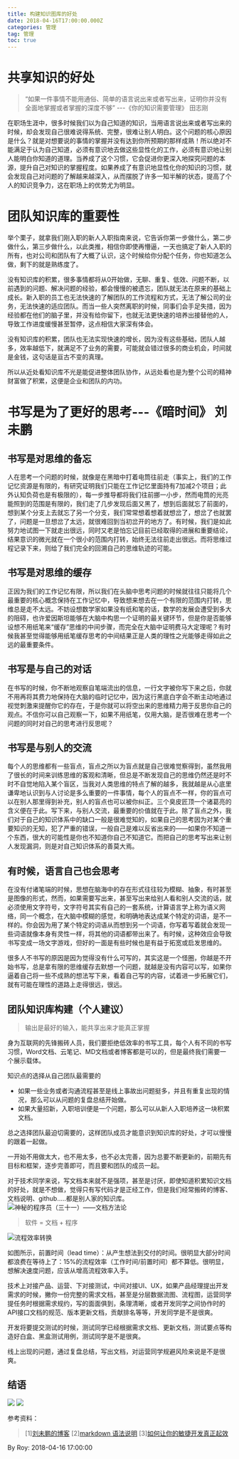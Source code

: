 ```yaml
---
title: 构建知识图库的好处
date: 2018-04-16T17:00:00.000Z
categories: 管理
tag: 管理
toc: true
---
```


# 共享知识的好处

> “如果一件事情不能用通俗、简单的语言说出来或者写出来，证明你并没有全面地掌握或者掌握的深度不够” ---《你的知识需要管理》 田志刚

  在职场生涯中，很多时候我们以为自己知道的知识，当用语言说出来或者写出来的时候，却会发现自己很难说得系统、完整，很难让别人明白。这个问题的核心原因是什么？就是对想要说的事情的掌握并没有达到你所预期的那样成熟！所以绝对不能满足于认为自己知道，必须有意识地去做这些显性化的工作，必须有意识地让别人能明白你知道的道理。当养成了这个习惯，它会促进你更深入地探究问题的本源，提升自己对知识的掌握程度。如果养成了有意识地显性化你的知识的习惯，就会发现自己对问题的了解越来越深入，从而摆脱了许多一知半解的状态，提高了个人的知识竞争力，这在职场上的优势尤为明显。

# 团队知识库的重要性

  举个栗子，就拿我们刚入职的新人入职指南来说，它告诉你第一步做什么，第二步做什么，第三步做什么，以此类推，相信你即使再懵逼，一天也搞定了新人入职的所有，也对公司和团队有了大概了认识，这个时候给你分配个任务，你也知道怎么做，剩下的就是熟练度了。

  没有知识库的积累，很多事情都将从0开始做，无聊、重复、低效、问题不断，以前遇到的问题、解决问题的经验，都会慢慢的被遗忘，团队就无法在原来的基础上成长。新入职的员工也无法快速的了解团队的工作流程和方式，无法了解公司的业务，无法快速的适应团队。而当一些人突然离职的时候，同事们会手足失措，因为经验都在他们的脑子里，并没有给你留下，也就无法更快速的培养出接替他的人，导致工作进度缓慢甚至暂停，这点相信大家深有体会。

  没有知识库的积累，团队也无法实现快速的增长，因为没有这些基础，团队人越多，效率越低下，就满足不了业务的需要，可能就会错过很多的商业机会，时间就是金钱，这句话是亘古不变的真理。

  所以从近处看知识库不光是能促进整体团队协作，从远处看也是为整个公司的精神财富做了积累，这便是企业和团队的内功。

<!-- more -->

# 书写是为了更好的思考---《暗时间》 刘未鹏

## 书写是对思维的备忘

  人在思考一个问题的时候，就像是在黑暗中打着电筒往前走（事实上，我们的工作记忆资源是有限的，有研究证明我们只能在工作记忆里面持有7加减2个项目；此外认知负荷也是有极限的），每一步推导都将我们往前挪一小步，然而电筒的光亮能照到的范围是有限的，我们走了几步发现后面又黑了，想到后面就忘了前面的，想到某个分支上去就忘了另一个分支，我们常常想着想着就想岔了，想岔了也就罢了，问题是一旦想岔了太远，就很难回到当初岔开的地方了。有时候，我们是如此努力地试图一下就走出很远，同时又老是怕忘记目前已经取得的进展和重要结论，结果意识的微光就在一个很小的范围内打转，始终无法往前走出很远。而将思维过程记录下来，则给了我们完全的回溯自己的思维轨迹的可能。

## 书写是对思维的缓存

  正因为我们的工作记忆有限，所以我们在头脑中思考问题的时候就往往只能将几个最重要的核心概念保持在工作记忆中，导致想来想去在一个有限的范围内打转，思维总是走不太远。不妨设想数学家如果没有纸和笔的话，数学的发展会遭受到多大的阻碍，也许爱因斯坦能够在大脑中构思一个证明的最关键环节，但是你是否能够设想不用纸笔来“缓存”思维的中间步骤，而完全在大脑中证明费马大定理呢？有时候我甚至觉得能够用纸笔缓存思考的中间结果正是人类的理性之光能够走得如此之远的最重要条件。

## 书写是与自己的对话

  在书写的时候，你不断地观察自笔端流出的信息，一行文字被你写下来之后，你就不用再将其费力地保持在大脑的临时记忆中，因为这行黑底白字会不断主动地通过视觉刺激来提醒你它的存在，于是你就可以将空出来的思维精力用于反思你自己的观点。不信你可以自己观察一下，如果不用纸笔，仅用大脑，是否很难在思考一个问题的同时对自己的思考进行反思呢？

## 书写是与别人的交流

  每个人的思维都有一些盲点，盲点之所以为盲点就是自己很难觉察得到，虽然我用了很长的时间来训练思维的客观和清晰，但总是不断发现自己的思维仍然还是时不时不自觉地陷入某个盲区，当我对人类思维的特点了解的越多，我就越是从心底里谦卑地认识到与人讨论是多么重要的一件事情，每个人的盲点不一样，你的盲点可以在别人那里得到补充，别人的盲点也可以被你纠正。三个臭皮匠顶一个诸葛亮的含义便在于此。写下来，与别人交流，最重要的价值就在于此。除了盲点之外，我们对于自己的知识体系中的缺口一般是很难觉知的，如果自己的思考因为对某个重要知识的无知，犯了严重的错误，一般自己是难以反省出来的——如果你不知道一个东西，很大的可能性是你也不知道你自己不知道它。而把自己的思考写出来让别人发现漏洞，则是对自己知识体系的善莫大焉。

## 有时候，语言自己也会思考

  在没有付诸笔端的时候，思想在脑海中的存在形式往往较为模糊、抽象，有时甚至是图像的形式，然而，如果需要写出来，甚至写出来给别人看和别人交流的话，就必须使用文字符号，文字符号其实有自己的一套系统，计算语言学上称为语义网络，同一个概念，在大脑中模糊的感觉，和明确地表达成某个特定的词语，是不一样的。你会因为用了某个特定的词语从而想到另一个词语，你写着写着就会发现一些词语就像本身有灵性一样，将其他的词语都带出来了。有时候，这种效应会导致书写变成一场文字游戏，但好的一面是有些时候也是有益于拓宽或启发思维的。

很多人不书写的原因是因为觉得没有什么可写的，其实这是一个怪圈，你越是不开始书写，总是拿有限的思维缓存去默想一个问题，就越是没有内容可以写，如果你逼着自己将一些不成熟的想法写下来，看着自己写的内容，试着进一步拓展它们，就有可能在理性的道路上走得很远，很远。

## 团队知识库构建（个人建议）

> 输出是最好的输入，能共享出来才能真正掌握

身为互联网的先锋搬砖人员，我们要拒绝低效率的书写工具，每个人有不同的书写习惯，Word文档、云笔记、MD文档或者博客都是可以的，但是最终我们需要一个展示载体。

知识点的选择从自己团队最需要的

-   如果一些业务或者沟通流程甚至是线上事故出问题挺多，并且有重复出现的情况，那么可以从问题的复盘总结开始做。
-   如果大量招新，入职培训便是一个问题，那么可以从新人入职培养这一块积累文档。

总之选择团队最迫切需要的，这样团队成员才能意识到知识库的好处，才可以慢慢的跟着一起做。

一开始不用做太大，也不用太多，也不必太完善，因为总要不断更新的，前期先有目标和框架，逐步完善即可，而且要和团队的成员一起。

对于技术同学来说，写文档本来就不是强项，甚至是讨厌，即使知道积累知识文档的好处，就是不想做，觉得只有写代码才是正经工作，但是我们经常搬砖的博客、文档说明、github.....都是别人家的知识库。
![神秘的程序员（三十一）——文档方法论](http://www.oceanthink.net/blogimage/smdcxy/31_shenmichengxuyuan_wendangfangfalun.jpg)

> 软件 = 文档 + 程序

![流程效率转换](https://s3.amazonaws.com/infoq.content.live.0/articles/why-isnt-agile-working/zh/resources/5131-1523552493407.png)

如图所示，前置时间（lead time）：从产生想法到交付的时间。很明显大部分时间都浪费在等待上了：15%的流程效率（工作时间/前置时间）都不算低。很明显，想解决速度问题，应该从增高流程效率入手。

技术上对接产品、运营、下对接测试，中间对接UI、UX，如果产品经理提出开发需求的时候，撇你一份完整的需求文档，甚至是分层数据流图、流程图，运营同学提任务时根据需求规约，写的面面俱到，条理清晰，或者开发同学之间协作时的API接口文档的规范、版本更新文档，贡献排名等等，开发同学是不是很爽。

开发将要提交测试的时候，测试同学已经根据需求文档、更新文档，测试要点等构造好白盒、黑盒测试用例，测试同学是不是很爽。

线上出现的问题，通过复盘总结，写出文档，对运营同学规避风险来说是不是很爽。

## 结语

![](http://img.mp.itc.cn/upload/20161231/930722aff470446cb08375c9137c7355_th.png)
![](http://img.mp.itc.cn/upload/20161231/98146d402ac642deaed513917c309f54_th.png)

参考资料：

> [1][刘未鹏的博客](<http://mindhacks.cn/2009/02/09/writing-is-better-thinking/>)
> [2][markdown 语法说明](<https://www.appinn.com/markdown/#img>)
> [3][如何让你的敏捷开发真正起效](<http://www.infoq.com/cn/articles/why-isnt-agile-working>)

By Roy: 2018-04-16 17:00:00
